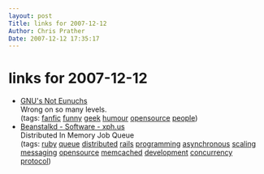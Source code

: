 ```yaml
---
layout: post
Title: links for 2007-12-12  
Author: Chris Prather
Date: 2007-12-12 17:35:17
---
```


# links for 2007-12-12
<ul class="delicious">
	<li>
		<div class="delicious-link"><a href="http://lafalafu.com/krc/rmsslashesr.html">GNU's Not Eunuchs</a></div>
		<div class="delicious-extended">Wrong on so many levels.</div>
		<div class="delicious-tags">(tags: <a href="http://del.icio.us/perigrin/fanfic">fanfic</a> <a href="http://del.icio.us/perigrin/funny">funny</a> <a href="http://del.icio.us/perigrin/geek">geek</a> <a href="http://del.icio.us/perigrin/humour">humour</a> <a href="http://del.icio.us/perigrin/opensource">opensource</a> <a href="http://del.icio.us/perigrin/people">people</a>)</div>
	</li>
	<li>
		<div class="delicious-link"><a href="http://xph.us/software/beanstalkd/">Beanstalkd - Software - xph.us</a></div>
		<div class="delicious-extended">Distributed In Memory Job Queue</div>
		<div class="delicious-tags">(tags: <a href="http://del.icio.us/perigrin/ruby">ruby</a> <a href="http://del.icio.us/perigrin/queue">queue</a> <a href="http://del.icio.us/perigrin/distributed">distributed</a> <a href="http://del.icio.us/perigrin/rails">rails</a> <a href="http://del.icio.us/perigrin/programming">programming</a> <a href="http://del.icio.us/perigrin/asynchronous">asynchronous</a> <a href="http://del.icio.us/perigrin/scaling">scaling</a> <a href="http://del.icio.us/perigrin/messaging">messaging</a> <a href="http://del.icio.us/perigrin/opensource">opensource</a> <a href="http://del.icio.us/perigrin/memcached">memcached</a> <a href="http://del.icio.us/perigrin/development">development</a> <a href="http://del.icio.us/perigrin/concurrency">concurrency</a> <a href="http://del.icio.us/perigrin/protocol">protocol</a>)</div>
	</li>
</ul>

